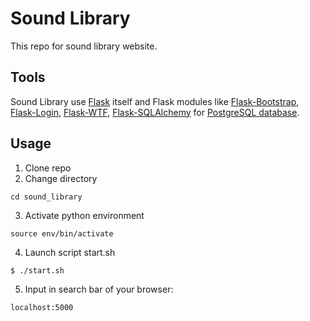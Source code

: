 # Sound Library
This repo for sound library website.

## Tools
Sound Library use [Flask](https://pypi.org/project/Flask/) itself and Flask modules like [Flask-Bootstrap](https://pypi.org/project/Flask-Bootstrap/), [Flask-Login](https://pypi.org/project/Flask-Login/), [Flask-WTF](https://pypi.org/project/Flask-WTF/), [Flask-SQLAlchemy](https://pypi.org/project/Flask-SQLAlchemy/) for [PostgreSQL database](https://pypi.org/project/psycopg2/).

## Usage
1. Clone repo
2. Change directory
```
cd sound_library
```
3. Activate python environment
```
source env/bin/activate
```
4. Launch script start.sh
```
$ ./start.sh
```
5. Input in search bar of your browser:
```
localhost:5000
```
